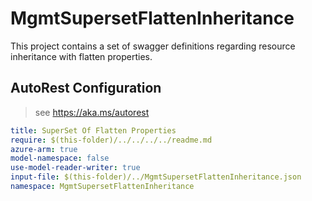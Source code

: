 # MgmtSupersetFlattenInheritance

This project contains a set of swagger definitions regarding resource inheritance with flatten properties.

## AutoRest Configuration

> see https://aka.ms/autorest

``` yaml
title: SuperSet Of Flatten Properties
require: $(this-folder)/../../../../readme.md
azure-arm: true
model-namespace: false
use-model-reader-writer: true
input-file: $(this-folder)/../MgmtSupersetFlattenInheritance.json
namespace: MgmtSupersetFlattenInheritance
```
